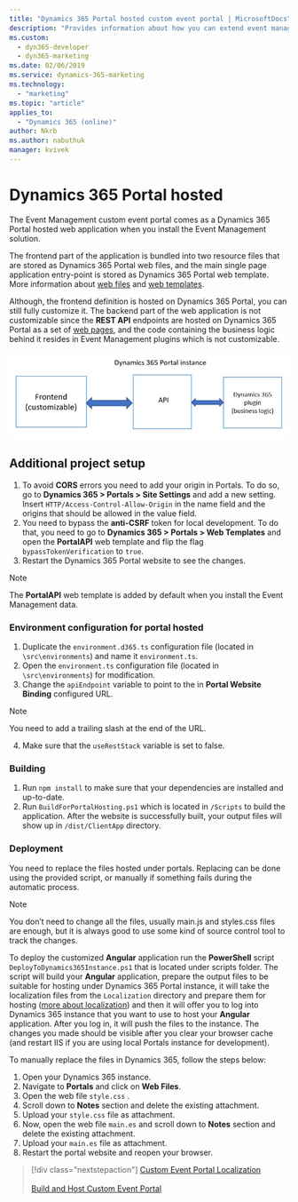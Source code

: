 ```yaml
---
title: "Dynamics 365 Portal hosted custom event portal | MicrosoftDocs"
description: "Provides information about how you can extend event management web application functionality."
ms.custom:
  - dyn365-developer
  - dyn365-marketing
ms.date: 02/06/2019
ms.service: dynamics-365-marketing
ms.technology: 
  - "marketing"
ms.topic: "article"
applies_to: 
  - "Dynamics 365 (online)"
author: Nkrb
ms.author: nabuthuk
manager: kvivek
---
```


# Dynamics 365 Portal hosted

The Event Management custom event portal comes as a Dynamics 365 Portal hosted web application when you install the Event Management solution.

The frontend part of the application is bundled into two resource files that are stored as Dynamics 365 Portal web files, and the main single page application entry-point is stored as Dynamics 365 Portal web template. More information about [web files](https://docs.microsoft.com/en-us/dynamics365/customer-engagement/portals/web-files) and [web templates](https://docs.microsoft.com/en-us/dynamics365/customer-engagement/portals/store-content-web-templates).

Although, the frontend definition is hosted on Dynamics 365 Portal, you can still fully customize it. The backend part of the web application is not customizable since the **REST API** endpoints are hosted on Dynamics 365 Portal as a set of [web pages](https://docs.microsoft.com/en-us/dynamics365/customer-engagement/portals/web-page), and the code containing the business logic behind it resides in Event Management plugins which is not customizable.

![Portal Hosted](../media/portal-hosted.png "Portal Hosted")

## Additional project setup

1. To avoid **CORS** errors you need to add your origin in Portals. To do so, go to **Dynamics 365 > Portals > Site Settings** and add a new setting.
   Insert `HTTP/Access-Control-Allow-Origin` in the name field and the origins that should be allowed in the value field.
2. You need to bypass the **anti-CSRF** token for local development. To do that, you need to go to **Dynamics 365 > Portals > Web Templates** and open the **PortalAPI** web template and flip the flag `bypassTokenVerification` to `true`.
3. Restart the Dynamics 365 Portal website to see the changes.

> [!NOTE]
> The **PortalAPI** web template is added by default when you install the Event Management data.

### Environment configuration for portal hosted

1. Duplicate the `environment.d365.ts` configuration file (located in `\src\environments`) and name it `environment.ts`.
1. Open the `environment.ts` configuration file (located in `\src\environments`) for modification.
1. Change the `apiEndpoint` variable to point to the in **Portal Website Binding** configured URL. 

> [!NOTE]
> You need to add a trailing slash at the end of the URL.

4. Make sure that the `useRestStack` variable is set to false.

### Building

1. Run `npm install` to make sure that your dependencies are installed and up-to-date.
1. Run `BuildForPortalHosting.ps1` which is located in `/Scripts` to build the application. After the website is successfully built, your output files will show up in `/dist/ClientApp` directory.

### Deployment

You need to replace the files hosted under portals. Replacing can be done using the provided script, or manually if something fails during the automatic process.
> [!NOTE]
> You don’t need to change all the files, usually main.js and styles.css files are enough, but it is always good to use some kind of source control tool to track the changes. 

To deploy the customized **Angular** application run the **PowerShell** script `DeployToDynamics365Instance.ps1` that is located under scripts folder. The script will build your **Angular** application, prepare the output files to be suitable for hosting under Dynamics 365 Portal instance, it will take the localization files from the `Localization` directory and prepare them for hosting ([more about localization](#localization)) and then it will offer you to log into Dynamics 365 instance that you want to use to host your **Angular** application. After you log in, it will push the files to the instance. The changes you made should be visible after you clear your browser cache (and restart IIS if you are using local Portals instance for development).

To manually replace the files in Dynamics 365, follow the steps below:

1. Open your Dynamics 365 instance.
1. Navigate to **Portals** and click on **Web Files**.
1. Open the web file `style.css` .
1. Scroll down to **Notes** section and delete the existing attachment. 
1. Upload your `style.css` file as attachment. 
1. Now, open the web file `main.es` and scroll down to **Notes** section and delete the existing attachment.
1. Upload your `main.es` file as attachment.
1. Restart the portal website and reopen your browser.

> [!div class="nextstepaction"]
> [Custom Event Portal Localization](event-portal-localization.md)<br /><br />
> [Build and Host Custom Event Portal](event-management-web-application.md)
